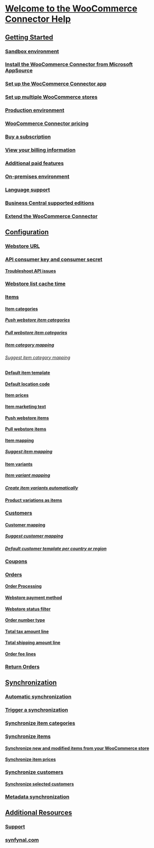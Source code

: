 <!-- markdownlint-disable MD006 MD007 MD009 MD022 MD024 MD025 MD033 MD042 -->
<!--// cspell:ignore markdownlint webstore synfynal -->

# [Welcome to the WooCommerce Connector Help](index.md)

## [Getting Started](getting-started.md)
### [Sandbox environment](sandbox-environment.md)
### [Install the WooCommerce Connector from Microsoft AppSource](install-woocommerce-connector-from-microsoft-appsource.md)
### [Set up the WocCommerce Connector app](set-up-woocommerce-connector.md)
### [Set up multiple WooCommerce stores](set-up-multiple-woocommerce-stores.md)
### [Production environment](production-environment.md)
### [WooCommerce Connector pricing](woocommerce-connector-pricing.md)
### [Buy a subscription](buy-subscription.md)
### [View your billing information](view-billing-information.md)
### [Additional paid features](additional-paid-features.md)
### [On-premises environment](on-premises-environment.md)
### [Language support](language-support.md)
### [Business Central supported editions](business-central-supported-editions.md)
### [Extend the WooCommerce Connector](extend-woocommerce-connector.md)

## [Configuration](#)
### [Webstore URL](webstore-url.md)
### [API consumer key and consumer secret](api-consumer-key-consumer-secret.md)
#### [Troubleshoot API issues](troubleshoot-api-issues.md)
### [Webstore list cache time](webstore-list-cache-time.md)
### [Items](items.md)
#### [Item categories](item-categories.md)
##### [Push webstore item categories](push-webstore-item-categories.md)
##### [Pull webstore item categories](pull-webstore-item-categories.md)
##### [Item category mapping](item-category-mapping.md)
###### [Suggest item category mapping](suggest-item-category-mapping.md)
#### [Default item template](default-item-template.md)
#### [Default location code](default-location-code.md)
#### [Item prices](item-prices.md)
#### [Item marketing text](item-marketing-text.md)
#### [Push webstore items](push-webstore-items.md)
#### [Pull webstore items](pull-webstore-items.md)
#### [Item mapping](item-mapping.md)
##### [Suggest item mapping](suggest-item-mapping.md)
#### [Item variants](item-variants.md)
##### [Item variant mapping](item-variant-mapping.md)
##### [Create item variants automatically](create-item-variants-automatically.md)
#### [Product variations as items](product-variations-as-items.md)
### [Customers](customers.md)
#### [Customer mapping](customer-mapping.md)
##### [Suggest customer mapping](suggest-customer-mapping.md)
##### [Default customer template per country or region](default-customer-template-per-country-region.md)
### [Coupons](coupons.md)
### [Orders](orders.md)
#### [Order Processing](order-processing.md)
#### [Webstore payment method](webstore-payment-method.md)
#### [Webstore status filter](webstore-status-filter.md)
#### [Order number type](order-number-type.md)
#### [Total tax amount line](total-tax-amount-line.md)
#### [Total shipping amount line](total-shipping-amount-line.md)
#### [Order fee lines](order-fee-lines.md)
### [Return Orders](return-orders.md)

## [Synchronization](#)
### [Automatic synchronization](automatic-synchronization.md)
### [Trigger a synchronization](trigger-synchroinization.md)
### [Synchronize item categories](synchronize-item-categories.md)
### [Synchronize items](synchronize-items.md)
#### [Synchronize new and modified items from your WooCommerce store](synchronize-new-modified-items-from-your-woocommerce-store.md)
#### [Synchronize item prices](synchronize-item-prices.md)
### [Synchronize customers](synchronize-customers.md)
#### [Synchronize selected customers](synchronize-selected-customers.md)
### [Metadata synchronization](metadata-synchronization.md)

## [Additional Resources](#)
### [Support](https://www.synfynal.com/contact)
### [synfynal.com](https://www.synfynal.com/)
